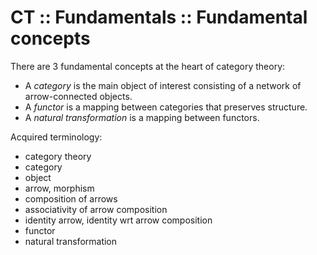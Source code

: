 # CT :: Fundamentals :: Fundamental concepts

There are 3 fundamental concepts at the heart of category theory:
* A *category* is the main object of interest consisting of a network of arrow-connected objects.
* A *functor* is a mapping between categories that preserves structure.
* A *natural transformation* is a mapping between functors.


Acquired terminology:
- category theory
- category
- object
- arrow, morphism
- composition of arrows
- associativity of arrow composition
- identity arrow, identity wrt arrow composition
- functor
- natural transformation
